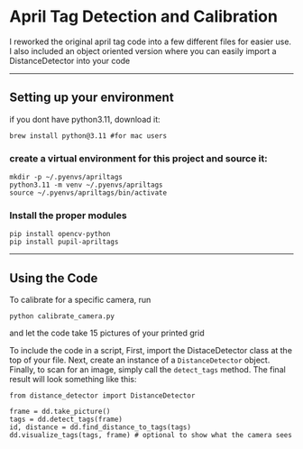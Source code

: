 <h1> April Tag Detection and Calibration </h1>

I reworked the original april tag code into a few different files for easier use.
I also included an object oriented version where you can easily import a DistanceDetector into your code 

-----------

<h2> Setting up your environment </h2>

if you dont have python3.11, download it:

    brew install python@3.11 #for mac users

<h3> create a virtual environment for this project and source it: </h3>

    mkdir -p ~/.pyenvs/apriltags
    python3.11 -m venv ~/.pyenvs/apriltags
    source ~/.pyenvs/apriltags/bin/activate  

<h3> Install the proper modules </h3>

    pip install opencv-python
    pip install pupil-apriltags

------------

<H2> Using the Code </h2>

To calibrate for a specific camera, run
    
    python calibrate_camera.py
and let the code take 15 pictures of your printed grid

To include the code in a script, First, import the DistaceDetector class at the top of your file.
Next, create an instance of a `DistanceDetector` object.
Finally, to scan for an image, simply call the `detect_tags` method. 
The final result will look something like this:  

    from distance_detector import DistanceDetector

    frame = dd.take_picture()
    tags = dd.detect_tags(frame)
    id, distance = dd.find_distance_to_tags(tags)
    dd.visualize_tags(tags, frame) # optional to show what the camera sees


